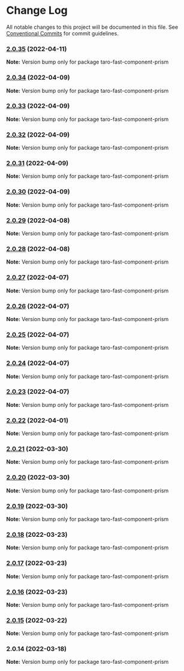 # Change Log

All notable changes to this project will be documented in this file.
See [Conventional Commits](https://conventionalcommits.org) for commit guidelines.

### [2.0.35](https://github.com/kityandhero/taro-fast-framework/compare/taro-fast-component-prism@2.0.34...taro-fast-component-prism@2.0.35) (2022-04-11)

**Note:** Version bump only for package taro-fast-component-prism





### [2.0.34](https://github.com/kityandhero/taro-fast-framework/compare/taro-fast-component-prism@2.0.33...taro-fast-component-prism@2.0.34) (2022-04-09)

**Note:** Version bump only for package taro-fast-component-prism





### [2.0.33](https://github.com/kityandhero/taro-fast-framework/compare/taro-fast-component-prism@2.0.32...taro-fast-component-prism@2.0.33) (2022-04-09)

**Note:** Version bump only for package taro-fast-component-prism





### [2.0.32](https://github.com/kityandhero/taro-fast-framework/compare/taro-fast-component-prism@2.0.31...taro-fast-component-prism@2.0.32) (2022-04-09)

**Note:** Version bump only for package taro-fast-component-prism





### [2.0.31](https://github.com/kityandhero/taro-fast-framework/compare/taro-fast-component-prism@2.0.30...taro-fast-component-prism@2.0.31) (2022-04-09)

**Note:** Version bump only for package taro-fast-component-prism





### [2.0.30](https://github.com/kityandhero/taro-fast-framework/compare/taro-fast-component-prism@2.0.29...taro-fast-component-prism@2.0.30) (2022-04-09)

**Note:** Version bump only for package taro-fast-component-prism





### [2.0.29](https://github.com/kityandhero/taro-fast-framework/compare/taro-fast-component-prism@2.0.28...taro-fast-component-prism@2.0.29) (2022-04-08)

**Note:** Version bump only for package taro-fast-component-prism





### [2.0.28](https://github.com/kityandhero/taro-fast-framework/compare/taro-fast-component-prism@2.0.27...taro-fast-component-prism@2.0.28) (2022-04-08)

**Note:** Version bump only for package taro-fast-component-prism





### [2.0.27](https://github.com/kityandhero/taro-fast-framework/compare/taro-fast-component-prism@2.0.26...taro-fast-component-prism@2.0.27) (2022-04-07)

**Note:** Version bump only for package taro-fast-component-prism





### [2.0.26](https://github.com/kityandhero/taro-fast-framework/compare/taro-fast-component-prism@2.0.25...taro-fast-component-prism@2.0.26) (2022-04-07)

**Note:** Version bump only for package taro-fast-component-prism





### [2.0.25](https://github.com/kityandhero/taro-fast-framework/compare/taro-fast-component-prism@2.0.24...taro-fast-component-prism@2.0.25) (2022-04-07)

**Note:** Version bump only for package taro-fast-component-prism





### [2.0.24](https://github.com/kityandhero/taro-fast-framework/compare/taro-fast-component-prism@2.0.23...taro-fast-component-prism@2.0.24) (2022-04-07)

**Note:** Version bump only for package taro-fast-component-prism





### [2.0.23](https://github.com/kityandhero/taro-fast-framework/compare/taro-fast-component-prism@2.0.22...taro-fast-component-prism@2.0.23) (2022-04-07)

**Note:** Version bump only for package taro-fast-component-prism





### [2.0.22](https://github.com/kityandhero/taro-fast-framework/compare/taro-fast-component-prism@2.0.21...taro-fast-component-prism@2.0.22) (2022-04-01)

**Note:** Version bump only for package taro-fast-component-prism





### [2.0.21](https://github.com/kityandhero/taro-fast-framework/compare/taro-fast-component-prism@2.0.20...taro-fast-component-prism@2.0.21) (2022-03-30)

**Note:** Version bump only for package taro-fast-component-prism





### [2.0.20](https://github.com/kityandhero/taro-fast-framework/compare/taro-fast-component-prism@2.0.19...taro-fast-component-prism@2.0.20) (2022-03-30)

**Note:** Version bump only for package taro-fast-component-prism





### [2.0.19](https://github.com/kityandhero/taro-fast-framework/compare/taro-fast-component-prism@2.0.18...taro-fast-component-prism@2.0.19) (2022-03-30)

**Note:** Version bump only for package taro-fast-component-prism





### [2.0.18](https://github.com/kityandhero/taro-fast-framework/compare/taro-fast-component-prism@2.0.17...taro-fast-component-prism@2.0.18) (2022-03-23)

**Note:** Version bump only for package taro-fast-component-prism





### [2.0.17](https://github.com/kityandhero/taro-fast-framework/compare/taro-fast-component-prism@2.0.16...taro-fast-component-prism@2.0.17) (2022-03-23)

**Note:** Version bump only for package taro-fast-component-prism





### [2.0.16](https://github.com/kityandhero/taro-fast-framework/compare/taro-fast-component-prism@2.0.15...taro-fast-component-prism@2.0.16) (2022-03-23)

**Note:** Version bump only for package taro-fast-component-prism





### [2.0.15](https://github.com/kityandhero/taro-fast-framework/compare/taro-fast-component-prism@2.0.14...taro-fast-component-prism@2.0.15) (2022-03-22)

**Note:** Version bump only for package taro-fast-component-prism





### 2.0.14 (2022-03-18)

**Note:** Version bump only for package taro-fast-component-prism
